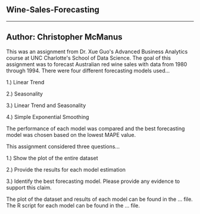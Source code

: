 ## Wine-Sales-Forecasting
----
Author: Christopher McManus
----
This was an assignment from Dr. Xue Guo's Advanced Business Analytics course at UNC Charlotte's School of Data Science. The goal of this assignment was to forecast Australian red wine sales with data from 1980 through 1994. There were four different forecasting models used...

1.) Linear Trend

2.) Seasonality 

3.) Linear Trend and Seasonality 

4.) Simple Exponential Smoothing 

The performance of each model was compared and the best forecasting model was chosen based on the lowest MAPE value.

This assignment considered three questions...

1.) Show the plot of the entire dataset

2.) Provide the results for each model estimation 

3.) Identify the best forecasting model. Please provide any evidence to support this claim.

The plot of the dataset and results of each model can be found in the ... file.
The R script for each model can be found in the ... file.
